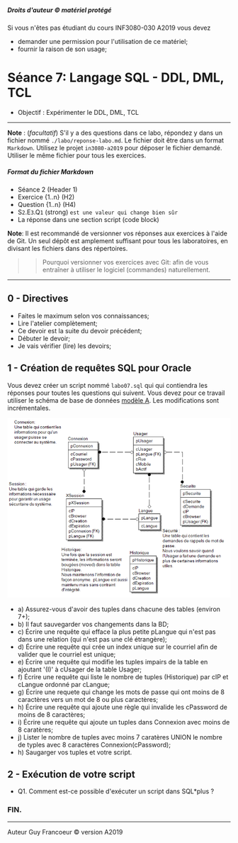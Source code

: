 ##### Droits d'auteur :copyright: matériel protégé 
 Si vous n'êtes pas étudiant du cours INF3080-030 A2019 vous devez 
 - demander une permission pour l'utilisation de ce matériel;
 - fournir la raison de son usage;

# Séance 7: Langage SQL - DDL, DML, TCL

- Objectif : Expérimenter le DDL, DML, TCL
   
----
**Note** : (_facultatif_) S'il y a des questions dans ce labo, répondez y dans un fichier nommé
`./labo/reponse-labo.md`.  Le fichier doit être dans un format `Markdown`. Utilisez le projet
`in3080-a2019` pour déposer le fichier demandé. Utiliser le même fichier pour tous les exercices.

##### Format du fichier Markdown
 + Séance 2 (Header 1)
 + Exercice {1..n} (H2)
 + Question {1..n} (H4)
 + S`2`.E`3`.Q`1` (strong) `est une valeur qui change bien sûr`
 + La réponse dans une section script (code block)

**Note**: Il est recommandé de versionner vos réponses aux exercices à l'aide
de Git. Un seul dépôt est amplement suffisant pour tous les laboratoires, en
divisant les fichiers dans des répertoires.

 > > Pourquoi versionner vos exercices avec Git: afin de
vous entraîner à utiliser le logiciel (commandes) naturellement.

----

## 0 - Directives

+ Faites le maximum selon vos connaissances;
+ Lire l'atelier complètement;
+ Ce devoir est la suite du devoir précédent;
+ Débuter le devoir;
+ Je vais vérifier (lire) les devoirs;

## 1 - Création de requêtes SQL pour Oracle

Vous devez créer un script  nommé `labo07.sql` qui qui contiendra les réponses pour toutes les questions qui suivent.
Vous devez pour ce travail utiliser le schéma de base de données [modèle A](./modele_labo.png). Les modifications sont
incrémentales.

![modèle A](./modele_labo.png)

+ a) Assurez-vous d'avoir des tuples dans chacune des tables (environ 7+);
+ b) Il faut sauvegarder vos changements dans la BD;
+ c) Écrire une requête qui efface la plus petite pLangue qui n'est pas dans une relation (qui n'est pas une clé étrangère);
+ d) Écrire une requête qui crée un index unique sur le courriel afin de valider que le courriel est unique;
+ e) Écrire une requête qui modifie les tuples impairs de la table en ajoutant '(I)' à cUsager de la table Usager; 
+ f) Écrire une requête qui liste le nombre de tuples (Historique) par cIP et cLangue ordonné par cLangue;
+ g) Écrire une requete qui change les mots de passe qui ont moins de 8 caractères vers un mot de 8 ou plus caractères;
+ h) Écrire une requête qui ajoute une règle qui invalide les cPassword de moins de 8 caractères; 
+ i) Écrire une requête qui ajoute un tuples dans Connexion avec moins de 8 caratères;
+ j) Lister le nombre de tuples avec moins 7 caratères UNION le nombre de typles avec 8 caractères Connexion(cPassword);
+ h) Saugarger vos tuples et votre script.

## 2 - Exécution de votre script

+ Q1. Comment est-ce possible d'exécuter un script dans SQL*plus ?

### FIN.

---

Auteur Guy Francoeur :copyright: version A2019
